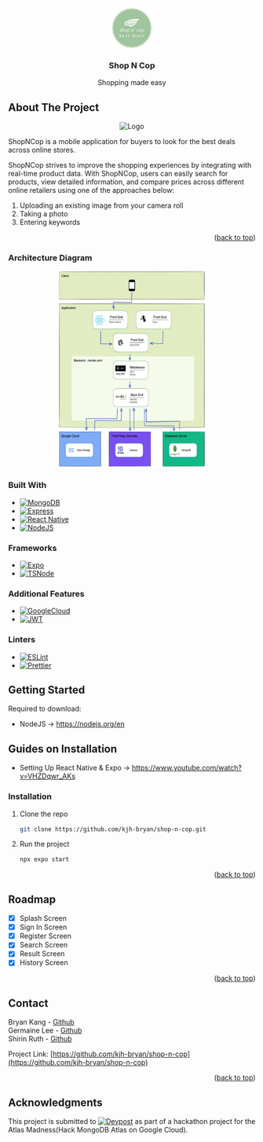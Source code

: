 <a name="readme-top"></a>

<!-- PROJECT SHIELDS -->
<!--
*** I'm using markdown "reference style" links for readability.
*** Reference links are enclosed in brackets [ ] instead of parentheses ( ).
*** See the bottom of this document for the declaration of the reference variables
*** for contributors-url, forks-url, etc. This is an optional, concise syntax you may use.
*** https://www.markdownguide.org/basic-syntax/#reference-style-links
-->

<!-- PROJECT LOGO -->
<br />
<div align="center">
  <a href="https://github.com/kjh-bryan/shop-n-cop">
    <img src="frontend/assets/images/icon.png" alt="Logo" width="80" height="80">
  </a>

<h3 align="center">Shop N Cop</h3>

   <p align="center">
     Shopping made easy
    <br />
   <!-- <a href="">View Demo</a> -->
  </p>
</div>

<!-- ABOUT THE PROJECT -->

## About The Project

<div align="center">
<!--[![Product Name Screen Shot][product-screenshot]](https://example.com)-->
 
<img src="images/flow.gif" alt="Logo" height="400">
</div>

ShopNCop is a mobile application for buyers to look for the best deals across online stores.

ShopNCop strives to improve the shopping experiences by integrating with real-time product data. With ShopNCop, users can easily search for products, view detailed information, and compare prices across different online retailers using one of the approaches below:

1. Uploading an existing image from your camera roll
2. Taking a photo
3. Entering keywords

<!-- Here's a blank template to get started: To avoid retyping too much info. Do a search and replace with your text editor for the following: `github_username`, `repo_name`, `twitter_handle`, `linkedin_username`, `email_client`, `email`, `project_title`, `project_description`
-->
<p align="right">(<a href="#readme-top">back to top</a>)</p>

### Architecture Diagram

<div align="center">
 
<img src="./images/architecture-diagram.jpeg" alt="Architecture Diagram" height="400" width="300">
</div>

### Built With

- [![MongoDB][mongodb.dev]][mongodb-url]
- [![Express][express.dev]][express-url]
- [![React Native][reactnative.dev]][reactnative-url]
- [![NodeJS][node.dev]][node-url]

### Frameworks

- [![Expo][expo.dev]][expo-url]
- [![TSNode][ts-node.dev]][ts-node-url]

### Additional Features

- [![GoogleCloud][googlecloud.dev]][googlecloud-url]
- [![JWT][jwt.dev]][jwt-url]

### Linters

- [![ESLint][eslint.dev]][eslint-url]
- [![Prettier][prettier.dev]][prettier-url]

<!-- GETTING STARTED -->

## Getting Started

Required to download:

- NodeJS -> https://nodejs.org/en

## Guides on Installation

- Setting Up React Native & Expo -> https://www.youtube.com/watch?v=VHZDqwr_AKs
<!--

### Prerequisites

This is an example of how to list things you need to use the software and how to install them.

- npm
  ```sh
  npm install npm@latest -g
  ```
  -->

### Installation

1. Clone the repo
   ```sh
   git clone https://github.com/kjh-bryan/shop-n-cop.git
   ```
2. Run the project
   ```js
   npx expo start
   ```

<p align="right">(<a href="#readme-top">back to top</a>)</p>

<!-- USAGE EXAMPLES -->
<!--
## Usage

Use this space to show useful examples of how a project can be used. Additional screenshots, code examples and demos work well in this space. You may also link to more resources.

_For more examples, please refer to the [Documentation](https://example.com)_

<p align="right">(<a href="#readme-top">back to top</a>)</p>

-->

<!-- ROADMAP -->

## Roadmap

- [x] Splash Screen
- [x] Sign In Screen
- [x] Register Screen
- [x] Search Screen
- [x] Result Screen
- [x] History Screen

<p align="right">(<a href="#readme-top">back to top</a>)</p>

<!-- CONTRIBUTING -->
<!--
## Contributing

Contributions are what make the open source community such an amazing place to learn, inspire, and create. Any contributions you make are **greatly appreciated**.

If you have a suggestion that would make this better, please fork the repo and create a pull request. You can also simply open an issue with the tag "enhancement".
Don't forget to give the project a star! Thanks again!

1. Fork the Project
2. Create your Feature Branch (`git checkout -b feature/AmazingFeature`)
3. Commit your Changes (`git commit -m 'Add some AmazingFeature'`)
4. Push to the Branch (`git push origin feature/AmazingFeature`)
5. Open a Pull Request

<p align="right">(<a href="#readme-top">back to top</a>)</p>

-->
<!-- LICENSE -->

<!--
## License

Distributed under the MIT License. See `LICENSE.txt` for more information.

<p align="right">(<a href="#readme-top">back to top</a>)</p>
-->

<!-- CONTACT -->

## Contact

Bryan Kang - [Github](https://github.com/kjh-bryan)  
Germaine Lee - [Github](https://github.com/germainelee02)  
Shirin Ruth - [Github](https://github.com/ShIrInRuTh)

Project Link: [https://github.com/kjh-bryan/shop-n-cop](https://github.com/kjh-bryan/shop-n-cop)

<p align="right">(<a href="#readme-top">back to top</a>)</p>

<!-- ACKNOWLEDGMENTS -->

## Acknowledgments

This project is submitted to [![Devpost][devpost]][devpost-url] as part of a hackathon project for the Atlas Madness(Hack MongoDB Atlas on Google Cloud).

<!--

* []()
* []()
* []()

<p align="right">(<a href="#readme-top">back to top</a>)</p>

-->

<!-- MARKDOWN LINKS & IMAGES -->
<!-- https://www.markdownguide.org/basic-syntax/#reference-style-links -->

[splash]: images/splash.png
[signin]: images/signin_screen.png
[register]: images/register_screen.png
[search]: images/search_screen.png
[result]: images/result_screen.png
[history]: images/history_screen.png
[mongodb.dev]: https://img.shields.io/badge/MongoDB-4EA94B?style=for-the-badge&logo=mongodb&logoColor=white
[mongodb-url]: https://www.mongodb.com/atlas/database
[express.dev]: https://img.shields.io/badge/Express.js-000000?style=for-the-badge&logo=express&logoColor=white
[express-url]: https://expressjs.com/
[reactnative.dev]: https://img.shields.io/badge/React_Native-20232A?style=for-the-badge&logo=react&logoColor=61DAFB
[reactnative-url]: https://reactnative.dev/
[node.dev]: https://img.shields.io/badge/Node.js-339933?style=for-the-badge&logo=nodedotjs&logoColor=white
[node-url]: https://nodejs.org/
[googlecloud.dev]: https://img.shields.io/badge/Google_Cloud-4285F4?style=for-the-badge&logo=google-cloud&logoColor=white
[googlecloud-url]: https://cloud.google.com/
[jwt.dev]: https://img.shields.io/badge/JWT-000000?style=for-the-badge&logo=JSON%20web%20tokens&logoColor=white
[jwt-url]: https://jwt.io/
[devpost]: https://img.shields.io/badge/Devpost-003E54?style=for-the-badge&logo=Devpost&logoColor=white
[devpost-url]: https://atlasmadness.devpost.com/
[eslint.dev]: https://img.shields.io/badge/eslint-3A33D1?style=for-the-badge&logo=eslint&logoColor=white
[eslint-url]: https://eslint.org/
[prettier.dev]: https://img.shields.io/badge/prettier-1A2C34?style=for-the-badge&logo=prettier&logoColor=F7BA3E
[prettier-url]: https://prettier.io/
[ts-node.dev]: https://img.shields.io/badge/ts--node-3178C6?style=for-the-badge&logo=ts-node&logoColor=white
[ts-node-url]: https://github.com/TypeStrong/ts-node
[expo.dev]: https://img.shields.io/badge/Expo-1B1F23?style=for-the-badge&logo=expo&logoColor=white
[expo-url]: https://expo.dev/
